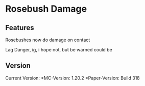 # **Rosebush Damage**

## Features

Rosebushes now do damage on contact

Lag Danger, ig, i hope not, but be warned could be

## Version

Current Version:
  *MC-Version: 1.20.2
  *Paper-Version: Build 318
